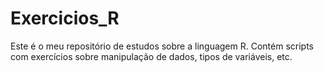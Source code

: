 # Exercicios_R
  Este é o meu repositório de estudos sobre  a linguagem R. Contém scripts com exercícios sobre manipulação de dados, tipos de variáveis, etc. 
